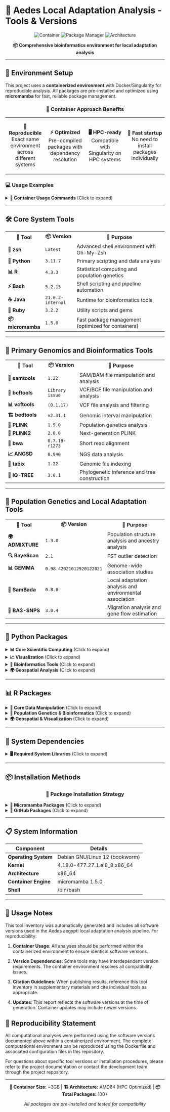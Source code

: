 # 🦟 Aedes Local Adaptation Analysis - Tools & Versions

<div align="center">

![Container](https://img.shields.io/badge/Environment-Containerized-orange?style=for-the-badge&logo=docker)
![Package Manager](https://img.shields.io/badge/Package%20Manager-micromamba-green?style=for-the-badge&logo=anaconda)
![Architecture](https://img.shields.io/badge/Architecture-AMD64%20HPC-blue?style=for-the-badge&logo=linux)

**📦 Comprehensive bioinformatics environment for local adaptation analysis**

</div>

---

## 🐳 **Environment Setup**

This project uses a **containerized environment** with Docker/Singularity for reproducible analysis. All packages are pre-installed and optimized using **micromamba** for fast, reliable package management.

<div align="center">

### 🎯 **Container Approach Benefits**

<table>
<tr>
<td align="center" width="25%">

**🔄 Reproducible**
<br>
Exact same environment across different systems

</td>
<td align="center" width="25%">

**⚡ Optimized**
<br>
Pre-compiled packages with dependency resolution

</td>
<td align="center" width="25%">

**🖥️ HPC-ready**
<br>
Compatible with Singularity on HPC systems

</td>
<td align="center" width="25%">

**🚀 Fast startup**
<br>
No need to install packages individually

</td>
</tr>
</table>

</div>

### 💻 **Usage Examples**

<details>
<summary><b>🐳 Container Usage Commands</b> (Click to expand)</summary>

```zsh
# Docker
docker run -it ghcr.io/cosmelab/aedes-local-adaptation:latest

# Singularity (HPC) - Interactive shell
singularity exec aedes-local-adaptation.sif zsh
```

### 💾 **Cache Management for HPC**

Before pulling containers on HPC systems, set up proper cache management:

```zsh
# Check quota first
check_quota home

# Use temporary cache to avoid quota issues
mkdir -p ./singularity_temp_cache
export SINGULARITY_CACHEDIR=$PWD/singularity_temp_cache

# Pull container
singularity pull aedes-local-adaptation.sif docker://ghcr.io/cosmelab/aedes-local-adaptation:latest

# Clean up
rm -rf ./singularity_temp_cache
unset SINGULARITY_CACHEDIR
```

</details>

---

## 🛠️ **Core System Tools**

<table>
<tr>
<th width="20%">🔧 Tool</th>
<th width="20%">📦 Version</th>
<th width="60%">🎯 Purpose</th>
</tr>
<tr>
<td><b>🐚 zsh</b></td>
<td><code>Latest</code></td>
<td>Advanced shell environment with Oh-My-Zsh</td>
</tr>
<tr>
<td><b>🐍 Python</b></td>
<td><code>3.11.7</code></td>
<td>Primary scripting and data analysis</td>
</tr>
<tr>
<td><b>📊 R</b></td>
<td><code>4.3.3</code></td>
<td>Statistical computing and population genetics</td>
</tr>
<tr>
<td><b>⚡ Bash</b></td>
<td><code>5.2.15</code></td>
<td>Shell scripting and pipeline automation</td>
</tr>
<tr>
<td><b>☕ Java</b></td>
<td><code>21.0.2-internal</code></td>
<td>Runtime for bioinformatics tools</td>
</tr>
<tr>
<td><b>💎 Ruby</b></td>
<td><code>3.2.2</code></td>
<td>Utility scripts and gems</td>
</tr>
<tr>
<td><b>📦 micromamba</b></td>
<td><code>1.5.0</code></td>
<td>Fast package management (optimized for containers)</td>
</tr>
</table>

---

## 🧬 **Primary Genomics and Bioinformatics Tools**

<table>
<tr>
<th width="25%">🔧 Tool</th>
<th width="20%">📦 Version</th>
<th width="55%">🎯 Purpose</th>
</tr>
<tr>
<td><b>🔬 samtools</b></td>
<td><code>1.22</code></td>
<td>SAM/BAM file manipulation and analysis</td>
</tr>
<tr>
<td><b>🧮 bcftools</b></td>
<td><code>Library issue</code></td>
<td>VCF/BCF file manipulation and analysis</td>
</tr>
<tr>
<td><b>📊 vcftools</b></td>
<td><code>(0.1.17)</code></td>
<td>VCF file analysis and filtering</td>
</tr>
<tr>
<td><b>🏗️ bedtools</b></td>
<td><code>v2.31.1</code></td>
<td>Genomic interval manipulation</td>
</tr>
<tr>
<td><b>🧮 PLINK</b></td>
<td><code>1.9.0</code></td>
<td>Population genetics analysis</td>
</tr>
<tr>
<td><b>🧮 PLINK2</b></td>
<td><code>2.0.0</code></td>
<td>Next-generation PLINK</td>
</tr>
<tr>
<td><b>🎯 bwa</b></td>
<td><code>0.7.19-r1273</code></td>
<td>Short read alignment</td>
</tr>
<tr>
<td><b>📈 ANGSD</b></td>
<td><code>0.940</code></td>
<td>NGS data analysis</td>
</tr>
<tr>
<td><b>📇 tabix</b></td>
<td><code>1.22</code></td>
<td>Genomic file indexing</td>
</tr>
<tr>
<td><b>🌳 IQ-TREE</b></td>
<td><code>3.0.1</code></td>
<td>Phylogenetic inference and tree construction</td>
</tr>
</table>

---

## 🧬 **Population Genetics and Local Adaptation Tools**

<table>
<tr>
<th width="25%">🔧 Tool</th>
<th width="20%">📦 Version</th>
<th width="55%">🎯 Purpose</th>
</tr>
<tr>
<td><b>🌍 ADMIXTURE</b></td>
<td><code>1.3.0</code></td>
<td>Population structure analysis and ancestry analysis</td>
</tr>
<tr>
<td><b>🔍 BayeScan</b></td>
<td><code>2.1</code></td>
<td>FST outlier detection</td>
</tr>
<tr>
<td><b>📊 GEMMA</b></td>
<td><code>0.98.42021012920122021</code></td>
<td>Genome-wide association studies</td>
</tr>
<tr>
<td><b>🎯 SamBada</b></td>
<td><code>0.8.0</code></td>
<td>Local adaptation analysis and environmental association</td>
</tr>
<tr>
<td><b>🔄 BA3-SNPS</b></td>
<td><code>3.0.4</code></td>
<td>Migration analysis and gene flow estimation</td>
</tr>
</table>

---

## 🐍 **Python Packages**

<details>
<summary><b>📊 Core Scientific Computing</b> (Click to expand)</summary>

<table>
<tr>
<th width="30%">Package</th>
<th width="15%">Version</th>
<th width="55%">Purpose</th>
</tr>
<tr>
<td><b>numpy</b></td>
<td><code>1.26.4</code></td>
<td>Numerical computing foundation</td>
</tr>
<tr>
<td><b>pandas</b></td>
<td><code>2.3.1</code></td>
<td>Data manipulation and analysis</td>
</tr>
<tr>
<td><b>scipy</b></td>
<td><code>1.16.0</code></td>
<td>Scientific computing library</td>
</tr>
<tr>
<td><b>scikit-learn</b></td>
<td><code>1.7.1</code></td>
<td>Machine learning library</td>
</tr>
<tr>
<td><b>scikit-allel</b></td>
<td><code>1.3.13</code></td>
<td>Population genetics analysis</td>
</tr>
<tr>
<td><b>networkx</b></td>
<td><code>2.8.8</code></td>
<td>Network analysis</td>
</tr>
</table>

</details>

<details>
<summary><b>📈 Visualization</b> (Click to expand)</summary>

<table>
<tr>
<th width="30%">Package</th>
<th width="15%">Version</th>
<th width="55%">Purpose</th>
</tr>
<tr>
<td><b>matplotlib</b></td>
<td><code>3.10.3</code></td>
<td>Plotting and visualization</td>
</tr>
<tr>
<td><b>seaborn</b></td>
<td><code>0.13.2</code></td>
<td>Statistical data visualization</td>
</tr>
<tr>
<td><b>plotly</b></td>
<td><code>6.2.0</code></td>
<td>Interactive visualization</td>
</tr>
</table>

</details>

<details>
<summary><b>🧬 Bioinformatics Tools</b> (Click to expand)</summary>

<table>
<tr>
<th width="30%">Package</th>
<th width="15%">Version</th>
<th width="55%">Purpose</th>
</tr>
<tr>
<td><b>pysam</b></td>
<td><code>0.22.1</code></td>
<td>SAM/BAM file processing</td>
</tr>
<tr>
<td><b>biopython</b></td>
<td><code>1.85</code></td>
<td>Biological computation and utilities</td>
</tr>
<tr>
<td><b>cyvcf2</b></td>
<td><code>0.31.0</code></td>
<td>Fast VCF parsing</td>
</tr>
</table>

</details>

<details>
<summary><b>🌍 Geospatial Analysis</b> (Click to expand)</summary>

<table>
<tr>
<th width="30%">Package</th>
<th width="15%">Version</th>
<th width="55%">Purpose</th>
</tr>
<tr>
<td><b>geopandas</b></td>
<td><code>1.1.1</code></td>
<td>Geospatial data analysis</td>
</tr>
<tr>
<td><b>rasterio</b></td>
<td><code>1.3.10</code></td>
<td>Raster data I/O</td>
</tr>
</table>

</details>

---

## 📊 **R Packages**

<details>
<summary><b>🔧 Core Data Manipulation</b> (Click to expand)</summary>

<table>
<tr>
<th width="30%">Package</th>
<th width="15%">Version</th>
<th width="55%">Purpose</th>
</tr>
<tr>
<td><b>tidyverse</b></td>
<td><code>2.0.0</code></td>
<td>Data science meta-package toolkit</td>
</tr>
<tr>
<td><b>data.table</b></td>
<td><code>1.17.8</code></td>
<td>High-performance data manipulation</td>
</tr>
<tr>
<td><b>ggplot2</b></td>
<td><code>3.5.2</code></td>
<td>Grammar of graphics plotting</td>
</tr>
<tr>
<td><b>dplyr</b></td>
<td><code>1.1.4</code></td>
<td>Data manipulation verbs</td>
</tr>
<tr>
<td><b>devtools</b></td>
<td><code>2.4.5</code></td>
<td>Package development tools</td>
</tr>
<tr>
<td><b>remotes</b></td>
<td><code>2.5.0</code></td>
<td>Package installation from remote repositories</td>
</tr>
</table>

</details>

<details>
<summary><b>🧬 Population Genetics & Bioinformatics</b> (Click to expand)</summary>

<table>
<tr>
<th width="30%">Package</th>
<th width="15%">Version</th>
<th width="55%">Purpose</th>
</tr>
<tr>
<td><b>adegenet</b></td>
<td><code>2.1.11</code></td>
<td>Exploratory analysis of genetic data</td>
</tr>
<tr>
<td><b>vcfR</b></td>
<td><code>1.15.0</code></td>
<td>VCF file manipulation in R</td>
</tr>
<tr>
<td><b>SNPRelate</b></td>
<td><code>1.36.0</code></td>
<td>Parallel computing for SNP data</td>
</tr>
<tr>
<td><b>LEA</b></td>
<td><code>3.19.8</code></td>
<td>Landscape and ecological association studies</td>
</tr>
<tr>
<td><b>lfmm</b></td>
<td><code>1.0</code></td>
<td>Latent factor mixed models</td>
</tr>
<tr>
<td><b>OutFLANK</b></td>
<td><code>0.2</code></td>
<td>FST outlier detection</td>
</tr>
<tr>
<td><b>pcadapt</b></td>
<td><code>4.4.0</code></td>
<td>Principal component analysis for population genetics</td>
</tr>
<tr>
<td><b>lostruct</b></td>
<td><code>0.0.0.9000</code></td>
<td>Local PCA for population structure</td>
</tr>
<tr>
<td><b>admixtools</b></td>
<td><code>2.0.10</code></td>
<td>ADMIXTOOLS wrapper for R</td>
</tr>
<tr>
<td><b>admixr</b></td>
<td><code>0.10.0</code></td>
<td>ADMIXTOOLS analysis in R</td>
</tr>
</table>

</details>

<details>
<summary><b>🌍 Geospatial & Visualization</b> (Click to expand)</summary>

<table>
<tr>
<th width="30%">Package</th>
<th width="15%">Version</th>
<th width="55%">Purpose</th>
</tr>
<tr>
<td><b>sf</b></td>
<td><code>1.0.16</code></td>
<td>Simple features for spatial data</td>
</tr>
<tr>
<td><b>raster</b></td>
<td><code>3.6.32</code></td>
<td>Raster data analysis</td>
</tr>
<tr>
<td><b>terra</b></td>
<td><code>1.8.60</code></td>
<td>Spatial data analysis</td>
</tr>
<tr>
<td><b>leaflet</b></td>
<td><code>2.2.2</code></td>
<td>Interactive web maps</td>
</tr>
<tr>
<td><b>tmap</b></td>
<td><code>3.3.4</code></td>
<td>Thematic maps</td>
</tr>
<tr>
<td><b>ggstatsplot</b></td>
<td><code>0.13.1</code></td>
<td>Statistical plots with ggplot2</td>
</tr>
<tr>
<td><b>plotly</b></td>
<td><code>4.11.0</code></td>
<td>Interactive web graphics</td>
</tr>
</table>

</details>

---

## 🔧 **System Dependencies**

<details>
<summary><b>🖥️ Required System Libraries</b> (Click to expand)</summary>

<table>
<tr>
<td width="50%">

**🌍 Geospatial Libraries**
- `GDAL` - Geospatial data abstraction
- `PROJ` - Coordinate reference systems
- `GEOS` - Geometry engine
- `SQLite3` - Database support

</td>
<td width="50%">

**🛠️ Development Tools**
- `GCC7` - C++ compiler (SamBada)
- `GSL` - GNU Scientific Library
- `libcurl4-openssl-dev` - HTTP library
- `libssl-dev` - SSL/TLS library
- `libxml2-dev` - XML parsing

</td>
</tr>
</table>

</details>

---

## 📦 **Installation Methods**

<div align="center">

### 🎯 **Package Installation Strategy**

</div>

<details>
<summary><b>🐍 Micromamba Packages</b> (Click to expand)</summary>

Most packages are installed via **micromamba** from conda-forge and bioconda channels for optimal performance and dependency resolution.

**Advantages:**
- ⚡ Faster than conda
- 🔧 Better dependency resolution
- 🐳 Container-optimized
- 🔄 Reproducible environments

</details>

<details>
<summary><b>🐙 GitHub Packages</b> (Click to expand)</summary>

Specialized packages installed via devtools/remotes:

<table>
<tr>
<th width="40%">📦 Package</th>
<th width="60%">🔗 GitHub Repository</th>
</tr>
<tr>
<td><b>R.SamBada</b></td>
<td><code>SolangeD/R.SamBada</code></td>
</tr>
<tr>
<td><b>gdalUtils</b></td>
<td><code>gearslaboratory/gdalUtils</code></td>
</tr>
<tr>
<td><b>lostruct</b></td>
<td><code>petrelharp/local_pca/lostruct</code></td>
</tr>
<tr>
<td><b>TESS3_encho_sen</b></td>
<td><code>eriqande/TESS3_encho_sen</code></td>
</tr>
<tr>
<td><b>admixtools</b></td>
<td><code>uqrmaie1/admixtools</code></td>
</tr>
<tr>
<td><b>lfmm</b></td>
<td><code>bcm-uga/lfmm</code></td>
</tr>
<tr>
<td><b>LEA</b></td>
<td><code>bcm-uga/LEA</code></td>
</tr>
</table>

</details>

---

## 📋 **System Information**

| Component | Details |
|-----------|---------|
| **Operating System** | Debian GNU/Linux 12 (bookworm) |
| **Kernel** | 4.18.0-477.27.1.el8_8.x86_64 |
| **Architecture** | x86_64 |
| **Container Engine** | micromamba 1.5.0 |
| **Shell** | /bin/bash |

---

## 📝 **Usage Notes**

This tool inventory was automatically generated and includes all software versions used in the Aedes aegypti local adaptation analysis pipeline. For reproducibility:

1. **Container Usage**: All analyses should be performed within the containerized environment to ensure identical software versions.

2. **Version Dependencies**: Some tools may have interdependent version requirements. The container environment resolves all compatibility issues.

3. **Citation Guidelines**: When publishing results, reference this tool inventory in supplementary materials and cite individual tools as appropriate.

4. **Updates**: This report reflects the software versions at the time of generation. Container updates may include newer versions.

## 🔄 **Reproducibility Statement**

All computational analyses were performed using the software versions documented above within a containerized environment. The complete computational environment can be reproduced using the Dockerfile and associated configuration files in this repository.

For questions about specific tool versions or installation procedures, please refer to the project documentation or contact the development team through the project repository.

---

<div align="center">

**🐳 Container Size:** ~3GB | **🏗️ Architecture:** AMD64 (HPC Optimized) | **📦 Total Packages:** 100+

*All packages are pre-installed and tested for compatibility*

</div>